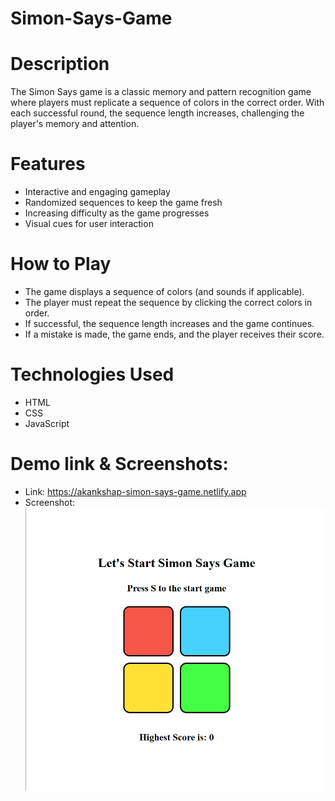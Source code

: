 # Simon-Says-Game

# Description

The Simon Says game is a classic memory and pattern recognition game where players must replicate a sequence of colors in the correct order. With each successful round, the sequence length increases, challenging the player's memory and attention.

# Features

- Interactive and engaging gameplay<br>
- Randomized sequences to keep the game fresh<br>
- Increasing difficulty as the game progresses<br>
- Visual cues for user interaction<br>

# How to Play

- The game displays a sequence of colors (and sounds if applicable).<br>
- The player must repeat the sequence by clicking the correct colors in order.<br>
- If successful, the sequence length increases and the game continues.<br>
- If a mistake is made, the game ends, and the player receives their score.<br>

# Technologies Used

- HTML<br>
- CSS<br>
- JavaScript<br>

# Demo link & Screenshots:

- Link: https://akankshap-simon-says-game.netlify.app<br>
- Screenshot: <br>
![alt text](image.png)
